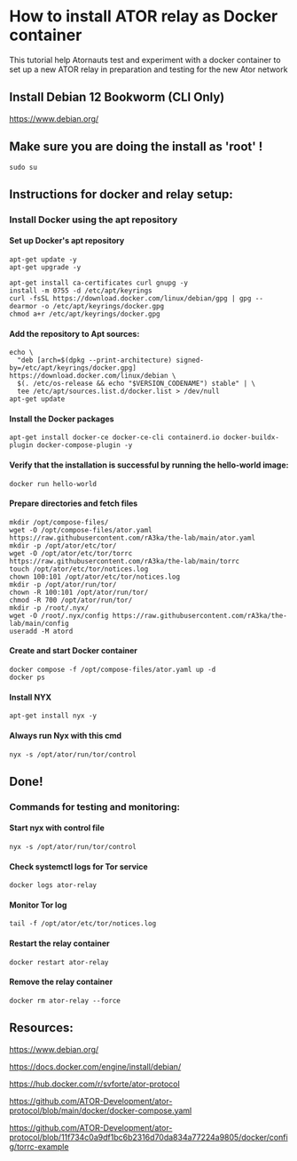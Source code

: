# How to install ATOR relay as Docker container
This tutorial help Atornauts test and experiment with a docker container to set up a new ATOR relay in preparation and testing for the new Ator network

## Install Debian 12 Bookworm (CLI Only)

https://www.debian.org/

## Make sure you are doing the install as 'root' !
```
sudo su
```

## Instructions for docker and relay setup:
### Install Docker using the apt repository
#### Set up Docker's apt repository
```
apt-get update -y
apt-get upgrade -y
```
```
apt-get install ca-certificates curl gnupg -y
install -m 0755 -d /etc/apt/keyrings
curl -fsSL https://download.docker.com/linux/debian/gpg | gpg --dearmor -o /etc/apt/keyrings/docker.gpg
chmod a+r /etc/apt/keyrings/docker.gpg
```
#### Add the repository to Apt sources:
```
echo \
  "deb [arch=$(dpkg --print-architecture) signed-by=/etc/apt/keyrings/docker.gpg] https://download.docker.com/linux/debian \
  $(. /etc/os-release && echo "$VERSION_CODENAME") stable" | \
  tee /etc/apt/sources.list.d/docker.list > /dev/null
apt-get update
```
#### Install the Docker packages
```
apt-get install docker-ce docker-ce-cli containerd.io docker-buildx-plugin docker-compose-plugin -y
```
<!--### Optional, requires relogin
```
usermod -aG docker $USER
```-->
#### Verify that the installation is successful by running the hello-world image:
```
docker run hello-world
```

#### Prepare directories and fetch files
```
mkdir /opt/compose-files/
wget -O /opt/compose-files/ator.yaml https://raw.githubusercontent.com/rA3ka/the-lab/main/ator.yaml
mkdir -p /opt/ator/etc/tor/
wget -O /opt/ator/etc/tor/torrc https://raw.githubusercontent.com/rA3ka/the-lab/main/torrc
touch /opt/ator/etc/tor/notices.log
chown 100:101 /opt/ator/etc/tor/notices.log
mkdir -p /opt/ator/run/tor/
chown -R 100:101 /opt/ator/run/tor/
chmod -R 700 /opt/ator/run/tor/
mkdir -p /root/.nyx/
wget -O /root/.nyx/config https://raw.githubusercontent.com/rA3ka/the-lab/main/config
useradd -M atord
```

#### Create and start Docker container
```
docker compose -f /opt/compose-files/ator.yaml up -d
docker ps
```

#### Install NYX
```
apt-get install nyx -y
```
#### Always run Nyx with this cmd
```
nyx -s /opt/ator/run/tor/control
```


## Done!

### Commands for testing and monitoring:

#### Start nyx with control file
```
nyx -s /opt/ator/run/tor/control
```
#### Check systemctl logs for Tor service
```
docker logs ator-relay
```
#### Monitor Tor log
```
tail -f /opt/ator/etc/tor/notices.log
```
#### Restart the relay container
```
docker restart ator-relay
```
#### Remove the relay container
```
docker rm ator-relay --force
```

## Resources:

https://www.debian.org/

https://docs.docker.com/engine/install/debian/

https://hub.docker.com/r/svforte/ator-protocol

https://github.com/ATOR-Development/ator-protocol/blob/main/docker/docker-compose.yaml

https://github.com/ATOR-Development/ator-protocol/blob/11f734c0a9df1bc6b2316d70da834a77224a9805/docker/config/torrc-example



